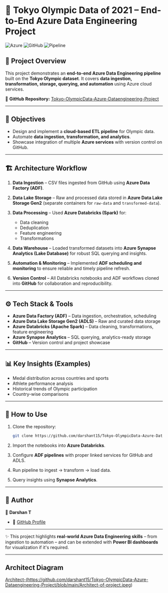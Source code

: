 
# 🏅 Tokyo Olympic Data of 2021 – End-to-End Azure Data Engineering Project

![Azure](https://img.shields.io/badge/Platform-Microsoft%20Azure-blue)
![GitHub](https://img.shields.io/badge/Repo-Version--Controlled-lightgrey)
![Pipeline](https://img.shields.io/badge/Data-Pipeline-green)

## 📌 Project Overview

This project demonstrates an **end-to-end Azure Data Engineering pipeline** built on the **Tokyo Olympic dataset**.
It covers **data ingestion, transformation, storage, querying, and automation** using Azure cloud services.

🔗 **GitHub Repository:** [Tokyo-OlympicData-Azure-Dataengineering-Project](https://github.com/darshant15/Tokyo-OlympicData-Azure-Dataengineering-Project.git)

---

## 🎯 Objectives

* Design and implement a **cloud-based ETL pipeline** for Olympic data.
* Automate **data ingestion, transformation, and analytics**.
* Showcase integration of multiple **Azure services** with version control on GitHub.

---

## 🏗️ Architecture Workflow

1. **Data Ingestion** – CSV files ingested from GitHub using **Azure Data Factory (ADF)**.
2. **Data Lake Storage** – Raw and processed data stored in **Azure Data Lake Storage Gen2** (separate containers for `raw-data` and `transformed-data`).
3. **Data Processing** – Used **Azure Databricks (Spark)** for:

   * Data cleaning
   * Deduplication
   * Feature engineering
   * Transformations
4. **Data Warehouse** – Loaded transformed datasets into **Azure Synapse Analytics (Lake Database)** for robust SQL querying and insights.
5. **Automation & Monitoring** – Implemented **ADF scheduling and monitoring** to ensure reliable and timely pipeline refresh.
6. **Version Control** – All Databricks notebooks and ADF workflows cloned into **GitHub** for collaboration and reproducibility.

---

## ⚙️ Tech Stack & Tools

* **Azure Data Factory (ADF)** – Data ingestion, orchestration, scheduling
* **Azure Data Lake Storage Gen2 (ADLS)** – Raw and curated data storage
* **Azure Databricks (Apache Spark)** – Data cleaning, transformations, feature engineering
* **Azure Synapse Analytics** – SQL querying, analytics-ready storage
* **GitHub** – Version control and project showcase

---

## 📊 Key Insights (Examples)

* Medal distribution across countries and sports
* Athlete performance analysis
* Historical trends of Olympic participation
* Country-wise comparisons

---

## 🚀 How to Use

1. Clone the repository:

   ```bash
   git clone https://github.com/darshant15/Tokyo-OlympicData-Azure-Dataengineering-Project.git
   ```
2. Import the notebooks into **Azure Databricks**.
3. Configure **ADF pipelines** with proper linked services for GitHub and ADLS.
4. Run pipeline to ingest → transform → load data.
5. Query insights using **Synapse Analytics**.

---
## 📌 Author

👤 **Darshan T**

* 🔗 [GitHub Profile](https://github.com/darshant15)

---

✨ This project highlights **real-world Azure Data Engineering skills** – from ingestion to automation – and can be extended with **Power BI dashboards** for visualization if it's required.

---

## Architect Diagram
<a href ="[https://github.com/darshant15/Data-Analysis-Dashboard-On-Swiggy-Instamart-Sales-Report-/commit/03f450ebe733933eb48e4b187ce8549c047f3f4e">Architect-(https://github.com/darshant15/Tokyo-OlympicData-Azure-Dataengineering-Project/blob/main/Architect-of-project.jpeg)</a>


